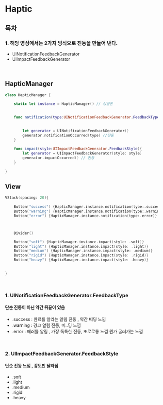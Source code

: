 # Haptic


## 목차

### 1. 해당 영상에서는 2가지 방식으로 진동을 만들어 낸다.

-   UINotificationFeedbackGenerator
-   UIImpactFeedbackGenerator

<br>

## HapticManager
```swift
class HapticManager {
    
    static let instance = HapticManager() // 싱글톤

    
    func notification(type:UINotificationFeedbackGenerator.FeedbackType){
        
        
        let generator = UINotificationFeedbackGenerator()
        generator.notificationOccurred(type) //진동
    }
    
    func impact(style:UIImpactFeedbackGenerator.FeedbackStyle){
        let generator = UIImpactFeedbackGenerator(style: style)
        generator.impactOccurred() // 진동
    }
    
}
```

## View
```swift
VStack(spacing: 20){
            
    Button("success") {HapticManager.instance.notification(type:.success)}
    Button("warning") {HapticManager.instance.notification(type:.warning)}
    Button("error") {HapticManager.instance.notification(type:.error)}



    Divider()

    Button("soft") {HapticManager.instance.impact(style: .soft)}
    Button("light") {HapticManager.instance.impact(style: .light)}
    Button("medium") {HapticManager.instance.impact(style: .medium)}
    Button("rigid") {HapticManager.instance.impact(style: .rigid)}
    Button("heavy") {HapticManager.instance.impact(style: .heavy)}
            
            
}
```


<br>

### 1. UINotificationFeedbackGenerator.FeedbackType

#### 단순 진동이 아닌 약간 뒤끝이 있음
- .success : 완료를 알리는 알림 진동 , 약간 띠딩 느낌
- .warning : 경고 알림 진동, 띠..딩 느낌
- .error : 에러를 알림 , 가장 독특한 진동, 또로로롱 느낌 뭔가 굴러가는 느낌

<br>

### 2. UIImpactFeedbackGenerator.FeedbackStyle

#### 단순 진동 느낌 , 강도만 달라짐 
- .soft
- .light
- .medium
- .rigid
- .heavy
